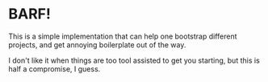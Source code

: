# BARF!

This is a simple implementation that can help one bootstrap different
projects, and get annoying boilerplate out of the way.

I don't like it when things are too tool assisted to get you starting,
but this is half a compromise, I guess.

